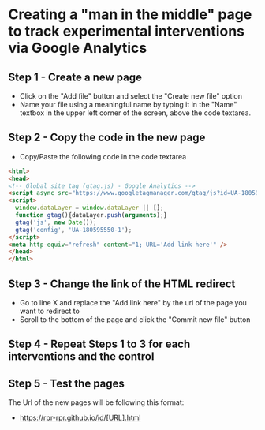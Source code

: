 # Creating a "man in the middle" page to track experimental interventions via Google Analytics

## Step 1 - Create a new page
* Click on the "Add file" button and select the "Create new file" option
* Name your file using a meaningful name by typing it in the "Name" textbox in the upper left corner of the screen, above the code textarea.

## Step 2 - Copy the code in the new page
* Copy/Paste the following code in the code textarea

```html
<html>
<head>
<!-- Global site tag (gtag.js) - Google Analytics -->
<script async src="https://www.googletagmanager.com/gtag/js?id=UA-180595550-1"></script>
<script>
  window.dataLayer = window.dataLayer || [];
  function gtag(){dataLayer.push(arguments);}
  gtag('js', new Date());
  gtag('config', 'UA-180595550-1');
</script>
<meta http-equiv="refresh" content="1; URL='Add link here'" />
</head>
</html>
```

## Step 3 - Change the link of the HTML redirect
* Go to line X and replace the "Add link here" by the url of the page you want to redirect to
* Scroll to the bottom of the page and click the "Commit new file" button

## Step 4 - Repeat Steps 1 to 3 for each interventions and the control

## Step 5 - Test the pages

The Url of the new pages will be following this format:

* https://rpr-rpr.github.io/id/[URL].html
